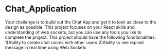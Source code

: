 # Chat_Application
Your challenge is to build out the Chat App and get it to look as close to the design as possible. 
This project focuses on your React skills and understanding of web sockets, but you can use any tools you like to complete the project.
This project should have the following functionalities:
1)Ability to create chat rooms with other users
2)Ability to see replied message in real time using Web Sockets
